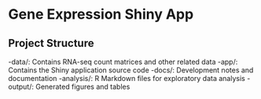 # Gene Expression Shiny App 
## Project Structure 
-data/: Contains RNA-seq count matrices and other related data 
-app/: Contains the Shiny application source code 
-docs/: Development notes and documentation 
-analysis/: R Markdown files for exploratory data analysis
-output/: Generated figures and tables
